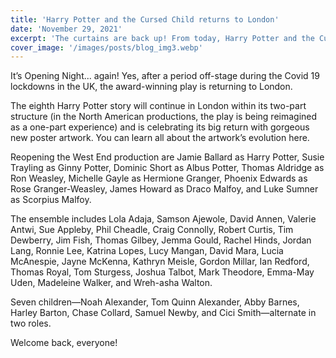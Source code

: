 ```yaml
---
title: 'Harry Potter and the Cursed Child returns to London'
date: 'November 29, 2021'
excerpt: 'The curtains are back up! From today, Harry Potter and the Cursed Child performances are returning to the Palace Theatre in London’s West End.'
cover_image: '/images/posts/blog_img3.webp'
---
```

It’s Opening Night... again! Yes, after a period off-stage during the Covid 19 lockdowns in the UK, the award-winning play is returning to London.

The eighth Harry Potter story will continue in London within its two-part structure (in the North American productions, the play is being reimagined as a one-part experience) and is celebrating its big return with gorgeous new poster artwork. You can learn all about the artwork’s evolution here.

Reopening the West End production are Jamie Ballard as Harry Potter, Susie Trayling as Ginny Potter, Dominic Short as Albus Potter, Thomas Aldridge as Ron Weasley, Michelle Gayle as Hermione Granger, Phoenix Edwards as Rose Granger-Weasley, James Howard as Draco Malfoy, and Luke Sumner as Scorpius Malfoy.

The ensemble includes Lola Adaja, Samson Ajewole, David Annen, Valerie Antwi, Sue Appleby, Phil Cheadle, Craig Connolly, Robert Curtis, Tim Dewberry, Jim Fish, Thomas Gilbey, Jemma Gould, Rachel Hinds, Jordan Lang, Ronnie Lee, Katrina Lopes, Lucy Mangan, David Mara, Lucia McAnespie, Jayne McKenna, Kathryn Meisle, Gordon Millar, Ian Redford, Thomas Royal, Tom Sturgess, Joshua Talbot, Mark Theodore, Emma-May Uden, Madeleine Walker, and Wreh-asha Walton.

Seven children—Noah Alexander, Tom Quinn Alexander, Abby Barnes, Harley Barton, Chase Collard, Samuel Newby, and Cici Smith—alternate in two roles.

Welcome back, everyone!
